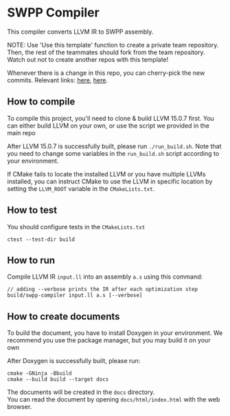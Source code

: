 # SWPP Compiler

This compiler converts LLVM IR to SWPP assembly.

NOTE: Use 'Use this template' function to create a private team repository.
Then, the rest of the teammates should fork from the team repository.
Watch out not to create another repos with this template!

Whenever there is a change in this repo, you can cherry-pick the new commits.
Relevant links:
[here](https://coderwall.com/p/sgpksw/git-cherry-pick-from-another-repository),
[here](https://stackoverflow.com/questions/5120038/is-it-possible-to-cherry-pick-a-commit-from-another-git-repository).

## How to compile

To compile this project, you'll need to clone & build LLVM 15.0.7 first.
You can either build LLVM on your own, or use the script we provided
in the main repo

After LLVM 15.0.7 is successfully built, please run `./run_build.sh`.
Note that you need to change some variables in the `run_build.sh` script according to your environment.

If CMake fails to locate the installed LLVM or you have multiple LLVMs
installed, you can instruct CMake to use the LLVM in specific location
by setting the `LLVM_ROOT` variable in the `CMakeLists.txt`.


## How to test

You should configure tests in the `CMakeLists.txt`

```
ctest --test-dir build
```


## How to run

Compile LLVM IR `input.ll` into an assembly `a.s` using this command:

```
// adding --verbose prints the IR after each optimization step
build/swpp-compiler input.ll a.s [--verbose]
```


## How to create documents

To build the document, you have to install Doxygen in your environment.
We recommend you use the package manager, but you may build it on your own

After Doxygen is successfully built, please run:

```
cmake -GNinja -Bbuild
cmake --build build --target docs
```

The documents will be created in the `docs` directory.  
You can read the document by opening `docs/html/index.html` with the
web browser.
